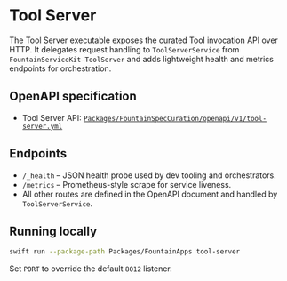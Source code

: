 # Tool Server

The Tool Server executable exposes the curated Tool invocation API over HTTP. It delegates request handling to `ToolServerService` from `FountainServiceKit-ToolServer` and adds lightweight health and metrics endpoints for orchestration.

## OpenAPI specification

- Tool Server API: [`Packages/FountainSpecCuration/openapi/v1/tool-server.yml`](../../../FountainSpecCuration/openapi/v1/tool-server.yml)

## Endpoints

- `/_health` – JSON health probe used by dev tooling and orchestrators.
- `/metrics` – Prometheus-style scrape for service liveness.
- All other routes are defined in the OpenAPI document and handled by `ToolServerService`.

## Running locally

```bash
swift run --package-path Packages/FountainApps tool-server
```

Set `PORT` to override the default `8012` listener.
